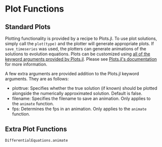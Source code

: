 # Plot Functions

## Standard Plots

Plotting functionality is provided by a recipe to Plots.jl. To
use plot solutions, simply call the `plot(type)` and the plotter will generate
appropriate plots. If `save_timeseries` was used, the plotters can
generate animations of the solutions to evolution equations.
Plots can be customized using [all of the keyword arguments
provided by Plots.jl](https://juliaplots.github.io/supported/). Please see [Plots.jl's documentation](https://juliaplots.github.io/) for more information.

A few extra arguments are provided addition to the Plots.jl keyword arguments. They are as follows:

* plottrue: Specifies whether the true solution (if known) should be plotted alongside
the numerically approximated solution. Default is false.
* filename: Specifies the filename to save an animation. Only applies to the `animate` function.
* fps: Determines the fps in an animation. Only applies to the `animate` function.

## Extra Plot Functions

```@docs
DifferentialEquations.animate
```
